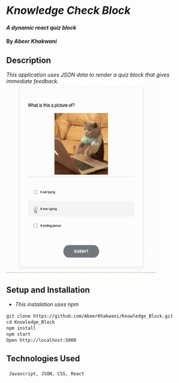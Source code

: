 
# _Knowledge Check Block_

#### _A dynamic react quiz block_

#### By _**Abeer Khakwani**_

## Description

_This application uses JSON data to render a quiz block that gives immediate feedback._
<img src="./out.gif" width="400" height="500" />
## Setup and Installation

* _This instalation uses npm_
```
git clone https://github.com/AbeerKhakwani/Knowledge_Block.git
cd Knowledge_Block
npm install
npm start
Open http://localhost:5000
```
## Technologies Used

``` Javascript, JSON, CSS, React```
